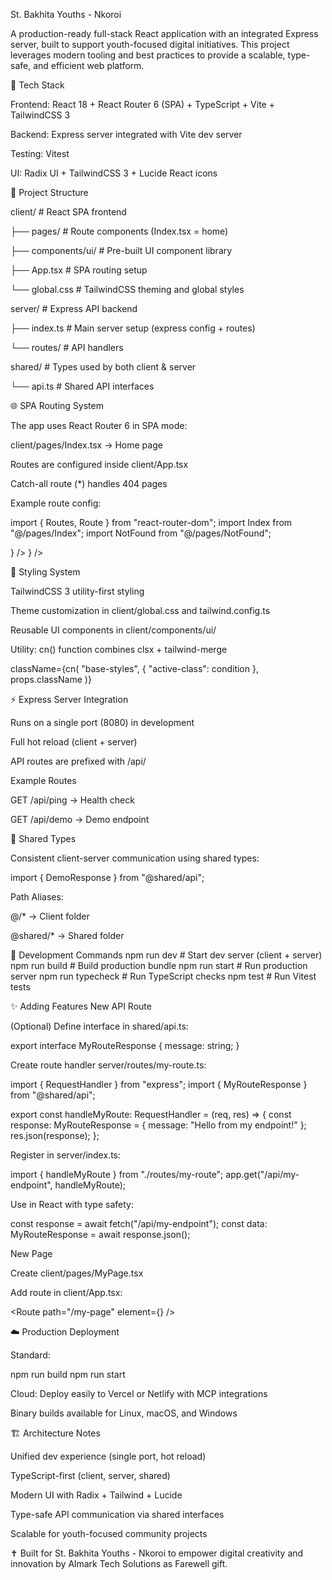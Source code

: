 St. Bakhita Youths - Nkoroi

A production-ready full-stack React application with an integrated Express server, built to support youth-focused digital initiatives. This project leverages modern tooling and best practices to provide a scalable, type-safe, and efficient web platform.

🚀 Tech Stack

Frontend: React 18 + React Router 6 (SPA) + TypeScript + Vite + TailwindCSS 3

Backend: Express server integrated with Vite dev server

Testing: Vitest

UI: Radix UI + TailwindCSS 3 + Lucide React icons

📂 Project Structure

client/                   # React SPA frontend

├── pages/                # Route components (Index.tsx = home)

├── components/ui/        # Pre-built UI component library

├── App.tsx               # SPA routing setup

└── global.css            # TailwindCSS theming and global styles


server/                   # Express API backend

├── index.ts              # Main server setup (express config + routes)

└── routes/               # API handlers


shared/                   # Types used by both client & server

└── api.ts                # Shared API interfaces


🌐 SPA Routing System

The app uses React Router 6 in SPA mode:

client/pages/Index.tsx → Home page

Routes are configured inside client/App.tsx

Catch-all route (*) handles 404 pages

Example route config:

import { Routes, Route } from "react-router-dom";
import Index from "@/pages/Index";
import NotFound from "@/pages/NotFound";

<Routes>
  <Route path="/" element={<Index />} />
  <Route path="*" element={<NotFound />} />
</Routes>

🎨 Styling System

TailwindCSS 3 utility-first styling

Theme customization in client/global.css and tailwind.config.ts

Reusable UI components in client/components/ui/

Utility: cn() function combines clsx + tailwind-merge

className={cn(
  "base-styles",
  { "active-class": condition },
  props.className
)}

⚡ Express Server Integration

Runs on a single port (8080) in development

Full hot reload (client + server)

API routes are prefixed with /api/

Example Routes

GET /api/ping → Health check

GET /api/demo → Demo endpoint

🔄 Shared Types

Consistent client-server communication using shared types:

import { DemoResponse } from "@shared/api";


Path Aliases:

@/* → Client folder

@shared/* → Shared folder

📜 Development Commands
npm run dev        # Start dev server (client + server)
npm run build      # Build production bundle
npm run start      # Run production server
npm run typecheck  # Run TypeScript checks
npm test           # Run Vitest tests

✨ Adding Features
New API Route

(Optional) Define interface in shared/api.ts:

export interface MyRouteResponse {
  message: string;
}


Create route handler server/routes/my-route.ts:

import { RequestHandler } from "express";
import { MyRouteResponse } from "@shared/api";

export const handleMyRoute: RequestHandler = (req, res) => {
  const response: MyRouteResponse = { message: "Hello from my endpoint!" };
  res.json(response);
};


Register in server/index.ts:

import { handleMyRoute } from "./routes/my-route";
app.get("/api/my-endpoint", handleMyRoute);


Use in React with type safety:

const response = await fetch("/api/my-endpoint");
const data: MyRouteResponse = await response.json();

New Page

Create client/pages/MyPage.tsx

Add route in client/App.tsx:

<Route path="/my-page" element={<MyPage />} />

☁️ Production Deployment

Standard:

npm run build
npm run start


Cloud: Deploy easily to Vercel or Netlify with MCP integrations

Binary builds available for Linux, macOS, and Windows

🏗️ Architecture Notes

Unified dev experience (single port, hot reload)

TypeScript-first (client, server, shared)

Modern UI with Radix + Tailwind + Lucide

Type-safe API communication via shared interfaces

Scalable for youth-focused community projects

✝️ Built for St. Bakhita Youths - Nkoroi to empower digital creativity and innovation by Almark Tech Solutions as Farewell gift.
